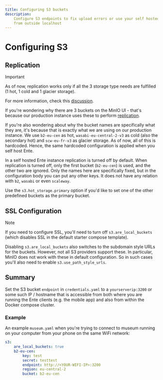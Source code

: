 ```yaml
---
title: Configuring S3 buckets
description:
    Configure S3 endpoints to fix upload errors or use your self hosted ente
    from outside localhost
---
```


# Configuring S3

## Replication

> [!IMPORTANT]
>
> As of now, replication works only if all the 3 storage type needs are
> fulfilled (1 hot, 1 cold and 1 glacier storage).
>
> For more information, check this [discussion](https://github.com/ente-io/ente/discussions/3167#discussioncomment-10585970).

If you're wondering why there are 3 buckets on the MinIO UI - that's because our
production instance uses these to perform
[replication](https://ente.io/reliability/).

If you're also wondering about why the bucket names are specifically what they
are, it's because that is exactly what we are using on our production instance.
We use `b2-eu-cen` as hot, `wasabi-eu-central-2-v3` as cold (also the secondary
hot) and `scw-eu-fr-v3` as glacier storage. As of now, all of this is hardcoded.
Hence, the same hardcoded configuration is applied when you self host Ente.

In a self hosted Ente instance replication is turned off by default. When
replication is turned off, only the first bucket (`b2-eu-cen`) is used, and the
other two are ignored. Only the names here are specifically fixed, but in the
configuration body you can put any other keys. It does not have any relation
with `b2`, `wasabi` or even `scaleway`.

Use the `s3.hot_storage.primary` option if you'd like to set one of the other
predefined buckets as the primary bucket.

## SSL Configuration

> [!NOTE]
>
> If you need to configure SSL, you'll need to turn off `s3.are_local_buckets`
> (which disables SSL in the default starter compose template).

Disabling `s3.are_local_buckets` also switches to the subdomain style URLs for
the buckets. However, not all S3 providers support these. In particular, MinIO
does not work with these in default configuration. So in such cases you'll also
need to enable `s3.use_path_style_urls`.

## Summary

Set the S3 bucket `endpoint` in `credentials.yaml` to a `yourserverip:3200` or
some such IP / hostname that is accessible from both where you are running the
Ente clients (e.g. the mobile app) and also from within the Docker compose
cluster.

### Example

An example `museum.yaml` when you're trying to connect to museum running on your
computer from your phone on the same WiFi network:

```yaml
s3:
    are_local_buckets: true
    b2-eu-cen:
        key: test
        secret: testtest
        endpoint: http://<YOUR-WIFI-IP>:3200
        region: eu-central-2
        bucket: b2-eu-cen
```
